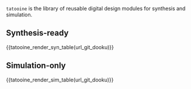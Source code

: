 `tatooine` is the library of reusable digital design modules for synthesis and simulation.

## Synthesis-ready
{{tatooine_render_syn_table(url_git_dooku)}}

## Simulation-only
{{tatooine_render_sim_table(url_git_dooku)}}
